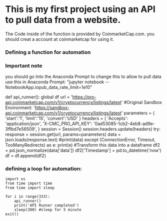 # This is my first project using an API to pull data from a website.

The Code inside of the function is provided by CoinmarketCap.com.
you should creat a account at coinmarketcap for using it.


### Defining a function for automation
### Important note
you should go Into the Anaconda Prompt to change this to allow to pull data 
use this in Anaconda Prompt: "jupyter notebook --NotebookApp.iopub_data_rate_limit=1e10"

def api_runner():
    global df
    url = 'https://pro-api.coinmarketcap.com/v1/cryptocurrency/listings/latest' 
    #Original Sandbox Environment: 'https://sandbox-api.coinmarketcap.com/v1/cryptocurrency/listings/latest'
    parameters = {
      'start':'1',
      'limit':'15',
      'convert':'USD'
    }
    headers = {
      'Accepts': 'application/json',
      'X-CMC_PRO_API_KEY': '0ad53085-1cb2-4eb8-ad9e-3ffbd7e56509',
    }
    session = Session()
    session.headers.update(headers)
    try:
      response = session.get(url, params=parameters)
      data = json.loads(response.text)
      #print(data)
    except (ConnectionError, Timeout, TooManyRedirects) as e:
      print(e)
    #Transform this data into a dataframe
    df2 = pd.json_normalize(data['data'])
    df2['Timestamp'] = pd.to_datetime('now')
    df = df.append(df2)
    
### defining a loop for automation:
    import os 
    from time import time
    from time import sleep

    for i in range(333):
        api_runner()
        print('API Runner completed')
        sleep(300) #sleep for 5 minute
    exit()



    
